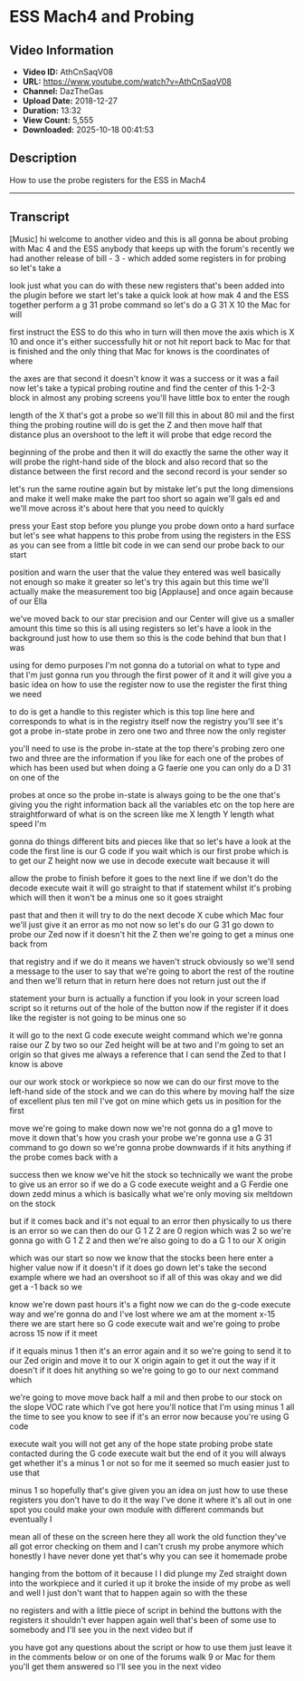 # ESS Mach4 and Probing

## Video Information

- **Video ID:** AthCnSaqV08
- **URL:** https://www.youtube.com/watch?v=AthCnSaqV08
- **Channel:** DazTheGas
- **Upload Date:** 2018-12-27
- **Duration:** 13:32
- **View Count:** 5,555
- **Downloaded:** 2025-10-18 00:41:53

## Description

How to use the probe registers for the ESS in Mach4

---

## Transcript

[Music] hi welcome to another video and this is all gonna be about probing with Mac 4 and the ESS anybody that keeps up with the forum's recently we had another release of bill - 3 - which added some registers in for probing so let's take a

look just what you can do with these new registers that's been added into the plugin before we start let's take a quick look at how mak 4 and the ESS together perform a g 31 probe command so let's do a G 31 X 10 the Mac for will

first instruct the ESS to do this who in turn will then move the axis which is X 10 and once it's either successfully hit or not hit report back to Mac for that is finished and the only thing that Mac for knows is the coordinates of where

the axes are that second it doesn't know it was a success or it was a fail now let's take a typical probing routine and find the center of this 1-2-3 block in almost any probing screens you'll have little box to enter the rough

length of the X that's got a probe so we'll fill this in about 80 mil and the first thing the probing routine will do is get the Z and then move half that distance plus an overshoot to the left it will probe that edge record the

beginning of the probe and then it will do exactly the same the other way it will probe the right-hand side of the block and also record that so the distance between the first record and the second record is your sender so

let's run the same routine again but by mistake let's put the long dimensions and make it well make make the part too short so again we'll gals ed and we'll move across it's about here that you need to quickly

press your East stop before you plunge you probe down onto a hard surface but let's see what happens to this probe from using the registers in the ESS as you can see from a little bit code in we can send our probe back to our start

position and warn the user that the value they entered was well basically not enough so make it greater so let's try this again but this time we'll actually make the measurement too big [Applause] and once again because of our Ella

we've moved back to our star precision and our Center will give us a smaller amount this time so this is all using registers so let's have a look in the background just how to use them so this is the code behind that bun that I was

using for demo purposes I'm not gonna do a tutorial on what to type and that I'm just gonna run you through the first power of it and it will give you a basic idea on how to use the register now to use the register the first thing we need

to do is get a handle to this register which is this top line here and corresponds to what is in the registry itself now the registry you'll see it's got a probe in-state probe in zero one two and three now the only register

you'll need to use is the probe in-state at the top there's probing zero one two and three are the information if you like for each one of the probes of which has been used but when doing a G faerie one you can only do a D 31 on one of the

probes at once so the probe in-state is always going to be the one that's giving you the right information back all the variables etc on the top here are straightforward of what is on the screen like me X length Y length what speed I'm

gonna do things different bits and pieces like that so let's have a look at the code the first line is our G code if you wait which is our first probe which is to get our Z height now we use in decode execute wait because it will

allow the probe to finish before it goes to the next line if we don't do the decode execute wait it will go straight to that if statement whilst it's probing which will then it won't be a minus one so it goes straight

past that and then it will try to do the next decode X cube which Mac four we'll just give it an error as mo not now so let's do our G 31 go down to probe our Zed now if it doesn't hit the Z then we're going to get a minus one back from

that registry and if we do it means we haven't struck obviously so we'll send a message to the user to say that we're going to abort the rest of the routine and then we'll return that in return here does not return just out the if

statement your burn is actually a function if you look in your screen load script so it returns out of the hole of the button now if the register if it does like the register is not going to be minus one so

it will go to the next G code execute weight command which we're gonna raise our Z by two so our Zed height will be at two and I'm going to set an origin so that gives me always a reference that I can send the Zed to that I know is above

our our work stock or workpiece so now we can do our first move to the left-hand side of the stock and we can do this where by moving half the size of excellent plus ten mil I've got on mine which gets us in position for the first

move we're going to make down now we're not gonna do a g1 move to move it down that's how you crash your probe we're gonna use a G 31 command to go down so we're gonna probe downwards if it hits anything if the probe comes back with a

success then we know we've hit the stock so technically we want the probe to give us an error so if we do a G code execute weight and a G Ferdie one down zedd minus a which is basically what we're only moving six meltdown on the stock

but if it comes back and it's not equal to an error then physically to us there is an error so we can then do our G 1 Z 2 are 0 region which was 2 so we're gonna go with G 1 Z 2 and then we're also going to do a G 1 to our X origin

which was our start so now we know that the stocks been here enter a higher value now if it doesn't if it does go down let's take the second example where we had an overshoot so if all of this was okay and we did get a -1 back so we

know we're down past hours it's a fight now we can do the g-code execute way and we're gonna do and I've lost where we am at the moment x-15 there we are start here so G code execute wait and we're going to probe across 15 now if it meet

if it equals minus 1 then it's an error again and it so we're going to send it to our Zed origin and move it to our X origin again to get it out the way if it doesn't if it does hit anything so we're going to go to our next command which

we're going to move move back half a mil and then probe to our stock on the slope VOC rate which I've got here you'll notice that I'm using minus 1 all the time to see you know to see if it's an error now because you're using G code

execute wait you will not get any of the hope state probing probe state contacted during the G code execute wait but the end of it you will always get whether it's a minus 1 or not so for me it seemed so much easier just to use that

minus 1 so hopefully that's give given you an idea on just how to use these registers you don't have to do it the way I've done it where it's all out in one spot you could make your own module with different commands but eventually I

mean all of these on the screen here they all work the old function they've all got error checking on them and I can't crush my probe anymore which honestly I have never done yet that's why you can see it homemade probe

hanging from the bottom of it because I I did plunge my Zed straight down into the workpiece and it curled it up it broke the inside of my probe as well and well I just don't want that to happen again so with the these

no registers and with a little piece of script in behind the buttons with the registers it shouldn't ever happen again well that's been of some use to somebody and I'll see you in the next video but if

you have got any questions about the script or how to use them just leave it in the comments below or on one of the forums walk 9 or Mac for them you'll get them answered so I'll see you in the next video
